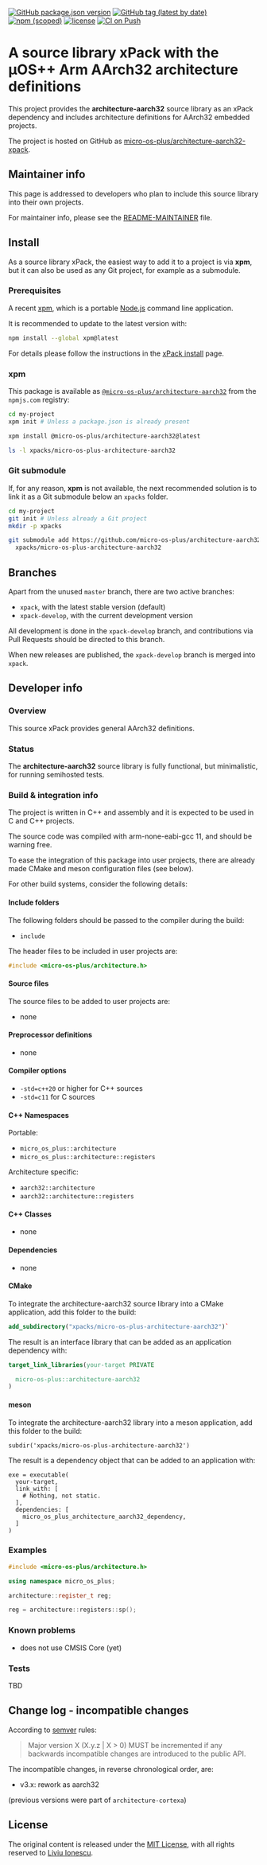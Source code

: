 [![GitHub package.json version](https://img.shields.io/github/package-json/v/micro-os-plus/architecture-aarch32-xpack)](https://github.com/micro-os-plus/architecture-aarch32-xpack/blob/xpack/package.json)
[![GitHub tag (latest by date)](https://img.shields.io/github/v/tag/micro-os-plus/architecture-aarch32-xpack)](https://github.com/micro-os-plus/architecture-aarch32-xpack/tags/)
[![npm (scoped)](https://img.shields.io/npm/v/@micro-os-plus/architecture-aarch32.svg?color=blue)](https://www.npmjs.com/package/@micro-os-plus/architecture-aarch32/)
[![license](https://img.shields.io/github/license/micro-os-plus/architecture-aarch32-xpack)](https://github.com/micro-os-plus/architecture-aarch32-xpack/blob/xpack/LICENSE)
[![CI on Push](https://github.com/micro-os-plus/architecture-aarch32-xpack/actions/workflows/ci.yml/badge.svg)](https://github.com/micro-os-plus/architecture-aarch32-xpack/actions/workflows/ci.yml)

# A source library xPack with the µOS++ Arm AArch32 architecture definitions

This project provides the **architecture-aarch32** source library as an xPack
dependency and includes architecture definitions for AArch32 embedded projects.

The project is hosted on GitHub as
[micro-os-plus/architecture-aarch32-xpack](https://github.com/micro-os-plus/architecture-aarch32-xpack).

## Maintainer info

This page is addressed to developers who plan to include this source
library into their own projects.

For maintainer info, please see the
[README-MAINTAINER](README-MAINTAINER.md) file.

## Install

As a source library xPack, the easiest way to add it to a project is via
**xpm**, but it can also be used as any Git project, for example as a submodule.

### Prerequisites

A recent [xpm](https://xpack.github.io/xpm/),
which is a portable [Node.js](https://nodejs.org/) command line application.

It is recommended to update to the latest version with:

```sh
npm install --global xpm@latest
```

For details please follow the instructions in the
[xPack install](https://xpack.github.io/install/) page.

### xpm

This package is available as
[`@micro-os-plus/architecture-aarch32`](https://www.npmjs.com/package/@micro-os-plus/architecture-aarch32)
from the `npmjs.com` registry:

```sh
cd my-project
xpm init # Unless a package.json is already present

xpm install @micro-os-plus/architecture-aarch32@latest

ls -l xpacks/micro-os-plus-architecture-aarch32
```

### Git submodule

If, for any reason, **xpm** is not available, the next recommended
solution is to link it as a Git submodule below an `xpacks` folder.

```sh
cd my-project
git init # Unless already a Git project
mkdir -p xpacks

git submodule add https://github.com/micro-os-plus/architecture-aarch32-xpack.git \
  xpacks/micro-os-plus-architecture-aarch32
```

## Branches

Apart from the unused `master` branch, there are two active branches:

- `xpack`, with the latest stable version (default)
- `xpack-develop`, with the current development version

All development is done in the `xpack-develop` branch, and contributions via
Pull Requests should be directed to this branch.

When new releases are published, the `xpack-develop` branch is merged
into `xpack`.

## Developer info

### Overview

This source xPack provides general AArch32 definitions.

### Status

The **architecture-aarch32** source library is fully functional,
but minimalistic, for running semihosted tests.

### Build & integration info

The project is written in C++ and assembly and it is expected
to be used in C and C++ projects.

The source code was compiled with arm-none-eabi-gcc 11,
and should be warning free.

To ease the integration of this package into user projects, there
are already made CMake and meson configuration files (see below).

For other build systems, consider the following details:

#### Include folders

The following folders should be passed to the compiler during the build:

- `include`

The header files to be included in user projects are:

```c++
#include <micro-os-plus/architecture.h>
```

#### Source files

The source files to be added to user projects are:

- none

#### Preprocessor definitions

- none

#### Compiler options

- `-std=c++20` or higher for C++ sources
- `-std=c11` for C sources

#### C++ Namespaces

Portable:

- `micro_os_plus::architecture`
- `micro_os_plus::architecture::registers`

Architecture specific:

- `aarch32::architecture`
- `aarch32::architecture::registers`

#### C++ Classes

- none

#### Dependencies

- none

#### CMake

To integrate the architecture-aarch32 source library into a CMake application,
add this folder to the build:

```cmake
add_subdirectory("xpacks/micro-os-plus-architecture-aarch32")`
```

The result is an interface library that can be added as an application
dependency with:

```cmake
target_link_libraries(your-target PRIVATE

  micro-os-plus::architecture-aarch32
)
```

#### meson

To integrate the architecture-aarch32 library into a meson application,
add this folder to the build:

```meson
subdir('xpacks/micro-os-plus-architecture-aarch32')
```

The result is a dependency object that can be added
to an application with:

```meson
exe = executable(
  your-target,
  link_with: [
    # Nothing, not static.
  ],
  dependencies: [
    micro_os_plus_architecture_aarch32_dependency,
  ]
)
```

### Examples

```c++
#include <micro-os-plus/architecture.h>

using namespace micro_os_plus;

architecture::register_t reg;

reg = architecture::registers::sp();
```

### Known problems

- does not use CMSIS Core (yet)

### Tests

TBD

## Change log - incompatible changes

According to [semver](https://semver.org) rules:

> Major version X (X.y.z | X > 0) MUST be incremented if any
backwards incompatible changes are introduced to the public API.

The incompatible changes, in reverse chronological order,
are:

- v3.x: rework as aarch32

(previous versions were part of `architecture-cortexa`)

## License

The original content is released under the
[MIT License](https://opensource.org/licenses/MIT/),
with all rights reserved to
[Liviu Ionescu](https://github.com/ilg-ul/).
